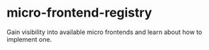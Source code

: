 # micro-frontend-registry
Gain visibility into available micro frontends and learn about how to implement one.
